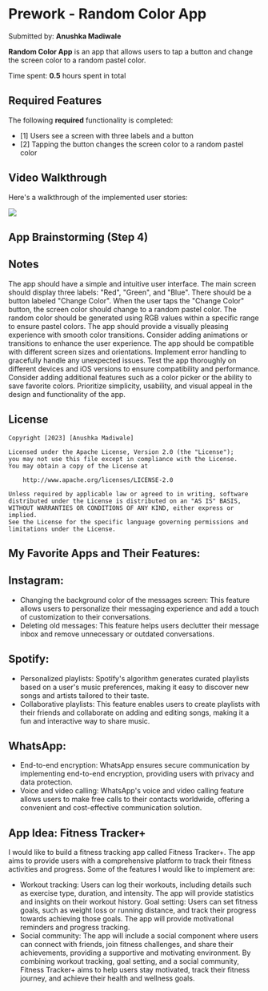 # Prework - Random Color App

Submitted by: **Anushka Madiwale**

**Random Color App** is an app that allows users to tap a button and change the screen color to a random pastel color.

Time spent: **0.5** hours spent in total

## Required Features

The following **required** functionality is completed:

- [1] Users see a screen with three labels and a button
- [2] Tapping the button changes the screen color to a random pastel color

## Video Walkthrough

Here's a walkthrough of the implemented user stories:

![](https://imgur.com/a/6V7P36Z)


## App Brainstorming (Step 4)

## Notes

The app should have a simple and intuitive user interface.
The main screen should display three labels: "Red", "Green", and "Blue".
There should be a button labeled "Change Color".
When the user taps the "Change Color" button, the screen color should change to a random pastel color.
The random color should be generated using RGB values within a specific range to ensure pastel colors.
The app should provide a visually pleasing experience with smooth color transitions.
Consider adding animations or transitions to enhance the user experience.
The app should be compatible with different screen sizes and orientations.
Implement error handling to gracefully handle any unexpected issues.
Test the app thoroughly on different devices and iOS versions to ensure compatibility and performance.
Consider adding additional features such as a color picker or the ability to save favorite colors.
Prioritize simplicity, usability, and visual appeal in the design and functionality of the app.


## License

    Copyright [2023] [Anushka Madiwale]

    Licensed under the Apache License, Version 2.0 (the "License");
    you may not use this file except in compliance with the License.
    You may obtain a copy of the License at

        http://www.apache.org/licenses/LICENSE-2.0

    Unless required by applicable law or agreed to in writing, software
    distributed under the License is distributed on an "AS IS" BASIS,
    WITHOUT WARRANTIES OR CONDITIONS OF ANY KIND, either express or implied.
    See the License for the specific language governing permissions and
    limitations under the License.


## My Favorite Apps and Their Features:

## Instagram:
- Changing the background color of the messages screen: This feature allows users to personalize their messaging experience and add a touch of customization to their conversations.
- Deleting old messages: This feature helps users declutter their message inbox and remove unnecessary or outdated conversations.

## Spotify:
- Personalized playlists: Spotify's algorithm generates curated playlists based on a user's music preferences, making it easy to discover new songs and artists tailored to their taste.
- Collaborative playlists: This feature enables users to create playlists with their friends and collaborate on adding and editing songs, making it a fun and interactive way to share music.

## WhatsApp:
- End-to-end encryption: WhatsApp ensures secure communication by implementing end-to-end encryption, providing users with privacy and data protection.
- Voice and video calling: WhatsApp's voice and video calling feature allows users to make free calls to their contacts worldwide, offering a convenient and cost-effective communication solution.

## App Idea: Fitness Tracker+
I would like to build a fitness tracking app called Fitness Tracker+. The app aims to provide users with a comprehensive platform to track their fitness activities and progress. Some of the features I would like to implement are:

- Workout tracking: Users can log their workouts, including details such as exercise type, duration, and intensity. The app will provide statistics and insights on their workout history.
Goal setting: Users can set fitness goals, such as weight loss or running distance, and track their progress towards achieving those goals. The app will provide motivational reminders and progress tracking.
- Social community: The app will include a social component where users can connect with friends, join fitness challenges, and share their achievements, providing a supportive and motivating environment.
By combining workout tracking, goal setting, and a social community, Fitness Tracker+ aims to help users stay motivated, track their fitness journey, and achieve their health and wellness goals.
